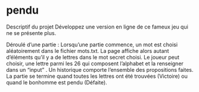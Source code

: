# pendu

Descriptif du projet
Développez une version en ligne de ce fameux jeu qui ne se présente plus.

Déroulé d’une partie :
Lorsqu’une partie commence, un mot est choisi aléatoirement dans le fichier mots.txt.
La page affiche alors autant d’éléments qu’il y a de
lettres dans le mot secret choisi.
Le joueur peut choisir, une lettre parmi les 26 qui composent l’alphabet et la renseigner
dans un “input” .
Un historique comporte l’ensemble des propositions faites.
La partie se termine quand toutes les lettres ont été trouvées (Victoire) ou quand le bonhomme
est pendu (Défaite). 
